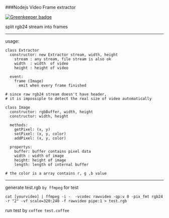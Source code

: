 ###Nodejs Video Frame extractor

[![Greenkeeper badge](https://badges.greenkeeper.io/mmis1000/Nodejs-Video-Frame-extractor.svg)](https://greenkeeper.io/)

split rgb24 stream into frames

------

usage:

    class Extractor
      constructor: new Extractor stream, width, height
        stream : any stream, file stream is also ok
        width  : width  of video
        height : height of video
      
      event:
        frame (Image)
          emit when every frame finished
    
    # since raw rgb24 stream doesn't have header, 
    # it is impossiple to detect the real size of video automatically
      
    class Image
      constructor: rgbBuffer, width, height
      constructor: width, height
      
      methods: 
        getPixel: (x, y)
        setPixel: (x, y, color)
        addPixel: (x, y, color)
      
      propertys:
        buffer: buffer contains pixel data
        width : width of image
        height: height of image
        length: length of internal buffer
    
    # the color is a array contains r, g ,b value
      

------

generate test.rgb `by ffmpeg` for test

`cat [yourvideo] | ffmpeg -i -  -vcodec rawvideo -qp:v 0 -pix_fmt rgb24 -r "2" -vf scale=320:240 -f rawvideo pipe:1 > test.rgb`

run test by `coffee test.coffee`

